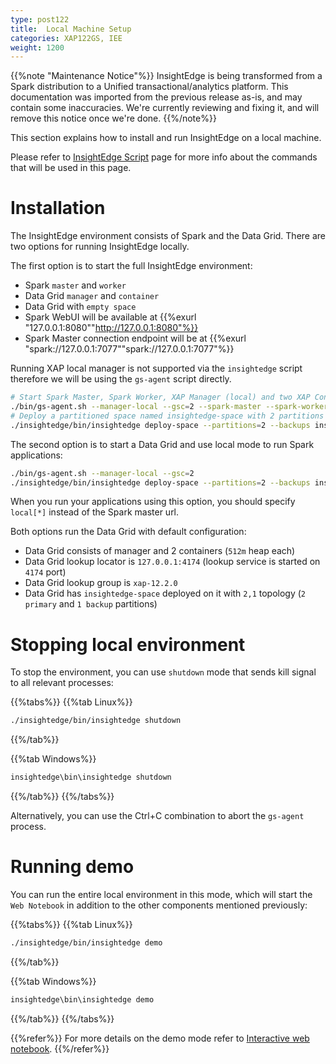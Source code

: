 ```yaml
---
type: post122
title:  Local Machine Setup
categories: XAP122GS, IEE
weight: 1200
---
```


{{%note "Maintenance Notice"%}}
InsightEdge is being transformed from a Spark distribution to a Unified transactional/analytics platform. This documentation was imported from the previous release as-is, and may contain some inaccuracies. We're currently reviewing and fixing it, and will remove this notice once we're done.
{{%/note%}}

This section explains how to install and run InsightEdge on a local machine.

Please refer to [InsightEdge Script](./insightedge_script.html) page for more info about the commands that will be used in this page.

# Installation

The InsightEdge environment consists of Spark and the Data Grid. There are two options for running InsightEdge locally.

The first option is to start the full InsightEdge environment:

* Spark `master` and `worker`
* Data Grid `manager` and `container`
* Data Grid with `empty space`
* Spark WebUI will be available at {{%exurl "127.0.0.1:8080""http://127.0.0.1:8080"%}}
* Spark Master connection endpoint will be at {{%exurl "spark://127.0.0.1:7077""spark://127.0.0.1:7077"%}}

Running XAP local manager is not supported via the `insightedge` script therefore we will be using the `gs-agent` script directly.

```bash
# Start Spark Master, Spark Worker, XAP Manager (local) and two XAP Containers
./bin/gs-agent.sh --manager-local --gsc=2 --spark-master --spark-worker
# Deploy a partitioned space named insightedge-space with 2 partitions and 1 backup each
./insightedge/bin/insightedge deploy-space --partitions=2 --backups insightedge-space
```


The second option is to start a Data Grid and use local mode to run Spark applications:



```bash
./bin/gs-agent.sh --manager-local --gsc=2
./insightedge/bin/insightedge deploy-space --partitions=2 --backups insightedge-space
```

When you run your applications using this option, you should specify `local[*]` instead of the Spark master url.

Both options run the Data Grid with default configuration:


* Data Grid consists of manager and 2 containers (`512m` heap each)
* Data Grid lookup locator is `127.0.0.1:4174` (lookup service is started on `4174` port)
* Data Grid lookup group is `xap-12.2.0`
* Data Grid has `insightedge-space` deployed on it with `2,1` topology (`2 primary` and `1 backup` partitions)


# Stopping local environment

To stop the environment, you can use `shutdown` mode that sends kill signal to all relevant processes:


{{%tabs%}}
{{%tab Linux%}}
```bash
./insightedge/bin/insightedge shutdown
```
{{%/tab%}}

{{%tab Windows%}}
```bash
insightedge\bin\insightedge shutdown
```
{{%/tab%}}
{{%/tabs%}}

Alternatively, you can use the Ctrl+C combination to abort the `gs-agent` process.


# Running demo

You can run the entire local environment in this mode, which will start the `Web Notebook` in addition to the other components mentioned previously:

{{%tabs%}}
{{%tab Linux%}}
```bash
./insightedge/bin/insightedge demo
```
{{%/tab%}}

{{%tab Windows%}}
```bash
insightedge\bin\insightedge demo
```
{{%/tab%}}
{{%/tabs%}}

{{%refer%}}
For more details on the demo mode refer to [Interactive web notebook](./notebook.html).
{{%/refer%}}
